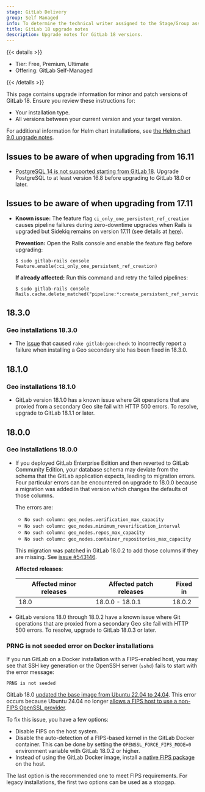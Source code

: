 ```yaml
---
stage: GitLab Delivery
group: Self Managed
info: To determine the technical writer assigned to the Stage/Group associated with this page, see https://handbook.gitlab.com/handbook/product/ux/technical-writing/#assignments
title: GitLab 18 upgrade notes
description: Upgrade notes for GitLab 18 versions.
---
```


{{< details >}}

- Tier: Free, Premium, Ultimate
- Offering: GitLab Self-Managed

{{< /details >}}

This page contains upgrade information for minor and patch versions of GitLab 18.
Ensure you review these instructions for:

- Your installation type.
- All versions between your current version and your target version.

For additional information for Helm chart installations, see
[the Helm chart 9.0 upgrade notes](https://docs.gitlab.com/charts/releases/9_0.html).

## Issues to be aware of when upgrading from 16.11

- [PostgreSQL 14 is not supported starting from GitLab 18](../deprecations.md#postgresql-14-and-15-no-longer-supported). Upgrade PostgreSQL to at least version 16.8 before upgrading to GitLab 18.0 or later.

## Issues to be aware of when upgrading from 17.11

- **Known issue:** The feature flag `ci_only_one_persistent_ref_creation` causes pipeline failures during zero-downtime upgrades when Rails is upgraded but Sidekiq remains on version 17.11 (see details at [here](https://gitlab.com/gitlab-org/gitlab/-/issues/558808)).

  **Prevention:** Open the Rails console and enable the feature flag before upgrading:

  ```shell
  $ sudo gitlab-rails console
  Feature.enable(:ci_only_one_persistent_ref_creation)
  ```

  **If already affected:** Run this command and retry the failed pipelines:

  ```shell
  $ sudo gitlab-rails console
  Rails.cache.delete_matched("pipeline:*:create_persistent_ref_service")
  ```

## 18.3.0

### Geo installations 18.3.0

- The [issue](https://gitlab.com/gitlab-org/gitlab/-/issues/545533) that caused `rake gitlab:geo:check` to incorrectly report a failure when installing a Geo secondary site has been fixed in 18.3.0.

## 18.1.0

### Geo installations 18.1.0

- GitLab version 18.1.0 has a known issue where Git operations that are proxied from a secondary Geo site fail with HTTP 500 errors. To resolve, upgrade to GitLab 18.1.1 or later.

## 18.0.0

### Geo installations 18.0.0

- If you deployed GitLab Enterprise Edition and then reverted to GitLab Community Edition,
  your database schema may deviate from the schema that the GitLab application expects,
  leading to migration errors. Four particular errors can be encountered on upgrade to 18.0.0
  because a migration was added in that version which changes the defaults of those columns.

  The errors are:

  - `No such column: geo_nodes.verification_max_capacity`
  - `No such column: geo_nodes.minimum_reverification_interval`
  - `No such column: geo_nodes.repos_max_capacity`
  - `No such column: geo_nodes.container_repositories_max_capacity`

  This migration was patched in GitLab 18.0.2 to add those columns if they are missing.
  See [issue #543146](https://gitlab.com/gitlab-org/gitlab/-/issues/543146).

  **Affected releases**:

  | Affected minor releases | Affected patch releases | Fixed in |
  | ----------------------- | ----------------------- | -------- |
  | 18.0                    |  18.0.0 - 18.0.1        | 18.0.2   |

- GitLab versions 18.0 through 18.0.2 have a known issue where Git operations that are proxied from a secondary Geo site fail with HTTP 500 errors. To resolve, upgrade to GitLab 18.0.3 or later.

### PRNG is not seeded error on Docker installations

If you run GitLab on a Docker installation with a FIPS-enabled host, you
may see that SSH key generation or the OpenSSH server (`sshd`) fails to
start with the error message:

```plaintext
PRNG is not seeded
```

GitLab 18.0 [updated the base image from Ubuntu 22.04 to 24.04](https://gitlab.com/gitlab-org/omnibus-gitlab/-/issues/8928).
This error occurs because Ubuntu 24.04 no longer [allows a FIPS host to use a non-FIPS OpenSSL provider](https://github.com/dotnet/dotnet-docker/issues/5849#issuecomment-2324943811).

To fix this issue, you have a few options:

- Disable FIPS on the host system.
- Disable the auto-detection of a FIPS-based kernel in the GitLab Docker container.
  This can be done by setting the `OPENSSL_FORCE_FIPS_MODE=0` environment variable with GitLab 18.0.2 or higher.
- Instead of using the GitLab Docker image, install a [native FIPS package](https://packages.gitlab.com/gitlab/gitlab-fips) on the host.

The last option is the recommended one to meet FIPS requirements. For
legacy installations, the first two options can be used as a stopgap.
